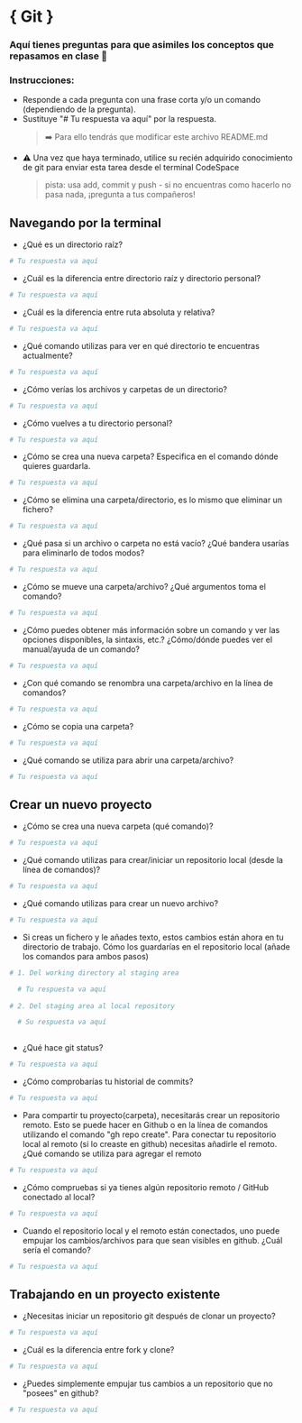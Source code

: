 # { Git }
### Aquí tienes preguntas para que asimiles los conceptos que repasamos en clase :muscle:

### Instrucciones:
* Responde a cada pregunta con una frase corta y/o un comando (dependiendo de la pregunta).
* Sustituye "# Tu respuesta va aquí" por la respuesta.
    > ➡️ Para ello tendrás que modificar este archivo README.md
* :warning: Una vez que haya terminado, utilice su recién adquirido conocimiento de git para enviar esta tarea desde el terminal CodeSpace
    > pista: usa add, commit y push - si no encuentras como hacerlo no pasa nada, ¡pregunta a tus compañeros!

## Navegando por la terminal

  - ¿Qué es un directorio raíz?
  ```bash
  # Tu respuesta va aquí
  ```

  - ¿Cuál es la diferencia entre directorio raíz y directorio personal?
  ```bash
  # Tu respuesta va aquí
  ```

  - ¿Cuál es la diferencia entre ruta absoluta y relativa?
  ```bash
  # Tu respuesta va aquí
  ```

  - ¿Qué comando utilizas para ver en qué directorio te encuentras actualmente?
  ```bash
  # Tu respuesta va aquí
  ```

  - ¿Cómo verías los archivos y carpetas de un directorio?
  ```bash
  # Tu respuesta va aquí
  ```

  - ¿Cómo vuelves a tu directorio personal?
  ```bash
  # Tu respuesta va aquí
  ```

  - ¿Cómo se crea una nueva carpeta? Especifica en el comando dónde quieres guardarla.
  ```bash
  # Tu respuesta va aquí
  ```

  - ¿Cómo se elimina una carpeta/directorio, es lo mismo que eliminar un fichero?
  ```bash
  # Tu respuesta va aquí
  ```

  - ¿Qué pasa si un archivo o carpeta no está vacío? ¿Qué bandera usarías para eliminarlo de todos modos?
  ```bash
  # Tu respuesta va aquí
  ```

  - ¿Cómo se mueve una carpeta/archivo? ¿Qué argumentos toma el comando?
  ```bash
  # Tu respuesta va aquí
  ```

  - ¿Cómo puedes obtener más información sobre un comando y ver las opciones disponibles, la sintaxis, etc.? ¿Cómo/dónde puedes ver el manual/ayuda de un comando?
  ```bash
  # Tu respuesta va aquí
  ```

  - ¿Con qué comando se renombra una carpeta/archivo en la línea de comandos?
  ```bash
  # Tu respuesta va aquí
  ```

  - ¿Cómo se copia una carpeta?
  ```bash
  # Tu respuesta va aquí
  ```

  - ¿Qué comando se utiliza para abrir una carpeta/archivo?
  ```bash
  # Tu respuesta va aquí
  ```

## Crear un nuevo proyecto
  - ¿Cómo se crea una nueva carpeta (qué comando)?
  ```bash
  # Tu respuesta va aquí
  ```

  - ¿Qué comando utilizas para crear/iniciar un repositorio local (desde la línea de comandos)?
  ```bash
  # Tu respuesta va aquí
  ```

  - ¿Qué comando utilizas para crear un nuevo archivo?
  ```bash
  # Tu respuesta va aquí
  ```

  - Si creas un fichero y le añades texto, estos cambios están ahora en tu directorio de trabajo. Cómo los guardarías en el repositorio local (añade los comandos para ambos pasos)
  ```bash
  # 1. Del working directory al staging area
  
    # Tu respuesta va aquí
    
  # 2. Del staging area al local repository
  
    # Su respuesta va aquí
    
  ```

  - ¿Qué hace git status?
  ```bash
  # Tu respuesta va aquí
  ```

  - ¿Cómo comprobarías tu historial de commits?
  ```bash
  # Tu respuesta va aquí
  ```

  - Para compartir tu proyecto(carpeta), necesitarás crear un repositorio remoto.
     Esto se puede hacer en Github o en la línea de comandos utilizando el comando "gh repo create".
     Para conectar tu repositorio local al remoto (si lo creaste en github)
     necesitas añadirle el remoto. ¿Qué comando se utiliza para agregar el remoto
  ```bash
  # Tu respuesta va aquí
  ```
     
  - ¿Cómo compruebas si ya tienes algún repositorio remoto / GitHub conectado al local?
  ```bash
  # Tu respuesta va aquí
  ```
  
  - Cuando el repositorio local y el remoto están conectados, uno puede empujar los cambios/archivos para que sean visibles
     en github. ¿Cuál sería el comando?
  ```bash
  # Tu respuesta va aquí
  ```


## Trabajando en un proyecto existente
  - ¿Necesitas iniciar un repositorio git después de clonar un proyecto?
  ```bash
  # Tu respuesta va aquí
  ```

  - ¿Cuál es la diferencia entre fork y clone?
  ```bash
  # Tu respuesta va aquí
  ```

  - ¿Puedes simplemente empujar tus cambios a un repositorio que no "posees" en github?
  ```bash
  # Tu respuesta va aquí
  ```
